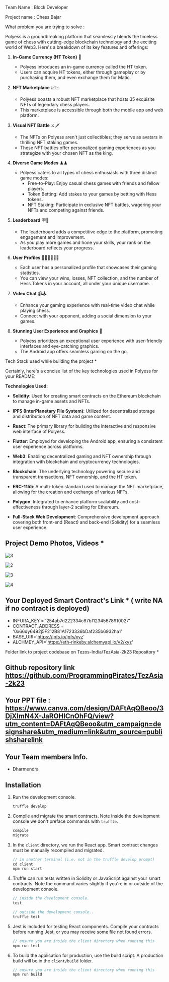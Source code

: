 Team Name  : Block Developer

Project name : Chess Bajar
 


What problem you are trying to solve  : 

Polyess is a groundbreaking platform that seamlessly blends the timeless game of chess with cutting-edge blockchain technology and the exciting world of Web3. Here's a breakdown of its key features and offerings:

1. **In-Game Currency (HT Token)** 💸
   - Polyess introduces an in-game currency called the HT token.
   - Users can acquire HT tokens, either through gameplay or by purchasing them, and even exchange them for Matic.

2. **NFT Marketplace** 📈📉
   - Polyess boasts a robust NFT marketplace that hosts 35 exquisite NFTs of legendary chess players.
   - This marketplace is accessible through both the mobile app and web platform.

3. **Visual NFT Battle** ⚔️🗡
   - The NFTs on Polyess aren't just collectibles; they serve as avatars in thrilling NFT staking games.
   - These NFT battles offer personalized gaming experiences as you strategize with your chosen NFT as the king.

4. **Diverse Game Modes** ♟♟
   - Polyess caters to all types of chess enthusiasts with three distinct game modes:
     - Free-to-Play: Enjoy casual chess games with friends and fellow players.
     - Token Betting: Add stakes to your games by betting with Hess tokens.
     - NFT Staking: Participate in exclusive NFT battles, wagering your NFTs and competing against friends.

5. **Leaderboard** 🪧🎯
   - The leaderboard adds a competitive edge to the platform, promoting engagement and improvement.
   - As you play more games and hone your skills, your rank on the leaderboard reflects your progress.

6. **User Profiles** 👨🏼‍⚕️🧑🏽‍🎓
   - Each user has a personalized profile that showcases their gaming statistics.
   - You can view your wins, losses, NFT collection, and the number of Hess Tokens in your account, all under your unique username.

7. **Video Chat** 📹🕹
   - Enhance your gaming experience with real-time video chat while playing chess.
   - Connect with your opponent, adding a social dimension to your games.

8. **Stunning User Experience and Graphics** 🌟
   - Polyess prioritizes an exceptional user experience with user-friendly interfaces and eye-catching graphics.
   - The Android app offers seamless gaming on the go.

Tech Stack used while building the project * 

Certainly, here's a concise list of the key technologies used in Polyess for your README:

**Technologies Used:**

- **Solidity**: Used for creating smart contracts on the Ethereum blockchain to manage in-game assets and NFTs.

- **IPFS (InterPlanetary File System)**: Utilized for decentralized storage and distribution of NFT data and game content.

- **React**: The primary library for building the interactive and responsive web interface of Polyess.

- **Flutter**: Employed for developing the Android app, ensuring a consistent user experience across platforms.

- **Web3**: Enabling decentralized gaming and NFT ownership through integration with blockchain and cryptocurrency technologies.

- **Blockchain**: The underlying technology powering secure and transparent transactions, NFT ownership, and the HT token.

- **ERC-1155**: A multi-token standard used to manage the NFT marketplace, allowing for the creation and exchange of various NFTs.

- **Polygon**: Integrated to enhance platform scalability and cost-effectiveness through layer-2 scaling for Ethereum.

- **Full-Stack Web Development**: Comprehensive development approach covering both front-end (React) and back-end (Solidity) for a seamless user experience.

## Project Demo Photos, Videos * 

![3](https://github.com/ProgrammingPirates/TezAsia-2k23/assets/78801686/0fb85a5a-37f1-43ec-a9c5-df56dd84a7fc)

![2](https://github.com/ProgrammingPirates/TezAsia-2k23/assets/78801686/470253bd-88a8-474c-8462-d22f2241ce4a)

![3](https://github.com/ProgrammingPirates/TezAsia-2k23/assets/78801686/fb0118a5-7808-4e76-a08f-a780bc2eb960)


![4](https://github.com/ProgrammingPirates/TezAsia-2k23/assets/78801686/49dcc9bb-c8af-49f3-90dc-692175180c18)



 
## Your Deployed Smart Contract's Link * ( write NA if no contract is deployed)

- INFURA_KEY = '254ab7d222334c87bf12345678910027'
- CONTRACT_ADDRESS = '0x66dy6492j5F212B81A1723336bDaf235b6932ha1'
- BASE_URI='https://ipfs.io/ipfs/xyz'
- ALCHMEY_API='https://eth-rinkeby.alchemyapi.io/v2/xyz'


Folder link to project codebase on Tezos-India/TezAsia-2k23 Repository * 
## Github repository link  https://github.com/ProgrammingPirates/TezAsia-2k23
## Your PPT file  : https://www.canva.com/design/DAFtAqQBeoo/3DjXImN4X-JaROHlCnOhFQ/view?utm_content=DAFtAqQBeoo&utm_campaign=designshare&utm_medium=link&utm_source=publishsharelink


## Your Team members Info.

- Dharmendra



## Installation


1. Run the development console.
    ```javascript
    truffle develop
    ```

2. Compile and migrate the smart contracts. Note inside the development console we don't preface commands with `truffle`.
    ```javascript
    compile
    migrate
    ```

3. In the `client` directory, we run the React app. Smart contract changes must be manually recompiled and migrated.
    ```javascript
    // in another terminal (i.e. not in the truffle develop prompt)
    cd client
    npm run start
    ```

4. Truffle can run tests written in Solidity or JavaScript against your smart contracts. Note the command varies slightly if you're in or outside of the development console.
    ```javascript
    // inside the development console.
    test

    // outside the development console..
    truffle test
    ```

5. Jest is included for testing React components. Compile your contracts before running Jest, or you may receive some file not found errors.
    ```javascript
    // ensure you are inside the client directory when running this
    npm run test
    ```

6. To build the application for production, use the build script. A production build will be in the `client/build` folder.
    ```javascript
    // ensure you are inside the client directory when running this
    npm run build
    ```

